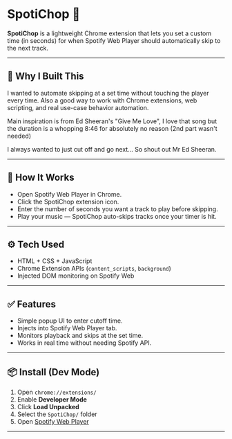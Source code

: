 # SpotiChop 🎵

**SpotiChop** is a lightweight Chrome extension that lets you set a custom time (in seconds) for when Spotify Web Player should automatically skip to the next track.

---

## 🧠 Why I Built This

I wanted to automate skipping at a set time without touching the player every time. Also a good way to work with Chrome extensions, web scripting, and real use-case behavior automation.

Main inspiration is from Ed Sheeran's "Give Me Love", I love that song but the duration is a whopping 8:46 for absolutely no reason (2nd part wasn't needed)

I always wanted to just cut off and go next... So shout out Mr Ed Sheeran.

---

## 🚀 How It Works

- Open Spotify Web Player in Chrome.
- Click the SpotiChop extension icon.
- Enter the number of seconds you want a track to play before skipping.
- Play your music — SpotiChop auto-skips tracks once your timer is hit.

---

## ⚙️ Tech Used

- HTML + CSS + JavaScript
- Chrome Extension APIs (`content_scripts`, `background`)
- Injected DOM monitoring on Spotify Web

---

## ✅ Features

- Simple popup UI to enter cutoff time.
- Injects into Spotify Web Player tab.
- Monitors playback and skips at the set time.
- Works in real time without needing Spotify API.

---

## 📦 Install (Dev Mode)

1. Open `chrome://extensions/`
2. Enable **Developer Mode**
3. Click **Load Unpacked**
4. Select the `SpotiChop/` folder
5. Open [Spotify Web Player](https://open.spotify.com/)

---
